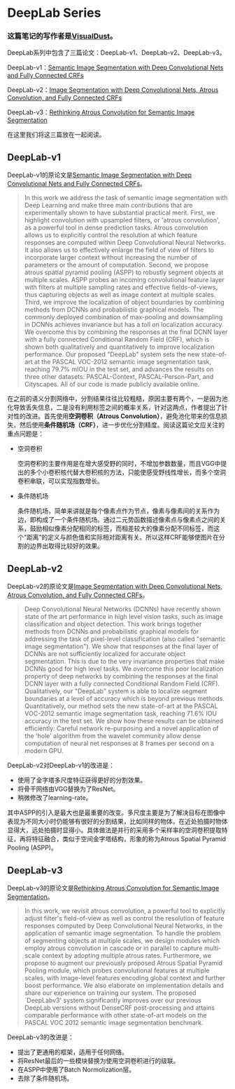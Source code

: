 # DeepLab Series

### 这篇笔记的写作者是[VisualDust](https://github.com/visualDust)。

DeepLab系列中包含了三篇论文：DeepLab-v1、DeepLab-v2、DeepLab-v3。

DeepLab-v1：[Semantic Image Segmentation with Deep Convolutional Nets and Fully Connected CRFs](https://arxiv.org/abs/1412.7062)

DeepLab-v2：[Image Segmentation with Deep Convolutional Nets, Atrous Convolution, and Fully Connected CRFs](https://arxiv.org/abs/1606.00915)

DeepLab-v3：[Rethinking Atrous Convolution for Semantic Image Segmentation](https://arxiv.org/pdf/1706.05587.pdf)

在这里我们将这三篇放在一起阅读。

## DeepLab-v1

DeepLab-v1的原论文是[Semantic Image Segmentation with Deep Convolutional Nets and Fully Connected CRFs](https://arxiv.org/abs/1412.7062)。

> In this work we address the task of semantic image segmentation with Deep Learning and make three main contributions that are experimentally shown to have substantial practical merit. First, we highlight convolution with upsampled filters, or 'atrous convolution', as a powerful tool in dense prediction tasks. Atrous convolution allows us to explicitly control the resolution at which feature responses are computed within Deep Convolutional Neural Networks. It also allows us to effectively enlarge the field of view of filters to incorporate larger context without increasing the number of parameters or the amount of computation. Second, we propose atrous spatial pyramid pooling (ASPP) to robustly segment objects at multiple scales. ASPP probes an incoming convolutional feature layer with filters at multiple sampling rates and effective fields-of-views, thus capturing objects as well as image context at multiple scales. Third, we improve the localization of object boundaries by combining methods from DCNNs and probabilistic graphical models. The commonly deployed combination of max-pooling and downsampling in DCNNs achieves invariance but has a toll on localization accuracy. We overcome this by combining the responses at the final DCNN layer with a fully connected Conditional Random Field (CRF), which is shown both qualitatively and quantitatively to improve localization performance. Our proposed "DeepLab" system sets the new state-of-art at the PASCAL VOC-2012 semantic image segmentation task, reaching 79.7% mIOU in the test set, and advances the results on three other datasets: PASCAL-Context, PASCAL-Person-Part, and Cityscapes. All of our code is made publicly available online.

在之前的语义分割网络中，分割结果往往比较粗糙，原因主要有两个，一是因为池化导致丢失信息，二是没有利用标签之间的概率关系，针对这两点，作者提出了针对性的改进。首先使用**空洞卷积（Atrous Convolution）**，避免池化带来的信息损失，然后使用**条件随机场（CRF）**，进一步优化分割精度。阅读这篇论文应关注的重点问题是：

- 空洞卷积

  空洞卷积的主要作用是在增大感受野的同时，不增加参数数量，而且VGG中提出的多个小卷积核代替大卷积核的方法，只能使感受野线性增长，而多个空洞卷积串联，可以实现指数增长。

- 条件随机场

  条件随机场，简单来讲就是每个像素点作为节点，像素与像素间的关系作为边，即构成了一个条件随机场。通过二元势函数描述像素点与像素点之间的关系，鼓励相似像素分配相同的标签，而相差较大的像素分配不同标签，而这个“距离”的定义与颜色值和实际相对距离有关。所以这样CRF能够使图片在分割的边界出取得比较好的效果。

## DeepLab-v2

DeepLab-v2的原论文是[Image Segmentation with Deep Convolutional Nets, Atrous Convolution, and Fully Connected CRFs](https://arxiv.org/abs/1606.00915)。

> Deep Convolutional Neural Networks (DCNNs) have recently shown state of the art performance in high level vision tasks, such as image classification and object detection. This work brings together methods from DCNNs and probabilistic graphical models for addressing the task of pixel-level classification (also called "semantic image segmentation"). We show that responses at the final layer of DCNNs are not sufficiently localized for accurate object segmentation. This is due to the very invariance properties that make DCNNs good for high level tasks. We overcome this poor localization property of deep networks by combining the responses at the final DCNN layer with a fully connected Conditional Random Field (CRF). Qualitatively, our "DeepLab" system is able to localize segment boundaries at a level of accuracy which is beyond previous methods. Quantitatively, our method sets the new state-of-art at the PASCAL VOC-2012 semantic image segmentation task, reaching 71.6% IOU accuracy in the test set. We show how these results can be obtained efficiently: Careful network re-purposing and a novel application of the 'hole' algorithm from the wavelet community allow dense computation of neural net responses at 8 frames per second on a modern GPU.

DeepLab-v2对DeepLab-v1的改进是：

- 使用了金字塔多尺度特征获得更好的分割效果。
- 将骨干网络由VGG替换为了ResNet。
- 稍微修改了learning-rate。

其中ASPP的引入是最大也是最重要的改变。多尺度主要是为了解决目标在图像中表现为不同大小时仍能够有很好的分割结果，比如同样的物体，在近处拍摄时物体显得大，远处拍摄时显得小。具体做法是并行的采用多个采样率的空洞卷积提取特征，再将特征融合，类似于空间金字塔结构，形象的称为Atrous Spatial Pyramid Pooling (ASPP)。

## DeepLab-v3

DeepLab-v3的原论文是[Rethinking Atrous Convolution for Semantic Image Segmentation](https://arxiv.org/abs/1706.05587)。

> In this work, we revisit atrous convolution, a powerful tool to explicitly adjust filter's field-of-view as well as control the resolution of feature responses computed by Deep Convolutional Neural Networks, in the application of semantic image segmentation. To handle the problem of segmenting objects at multiple scales, we design modules which employ atrous convolution in cascade or in parallel to capture multi-scale context by adopting multiple atrous rates. Furthermore, we propose to augment our previously proposed Atrous Spatial Pyramid Pooling module, which probes convolutional features at multiple scales, with image-level features encoding global context and further boost performance. We also elaborate on implementation details and share our experience on training our system. The proposed `DeepLabv3' system significantly improves over our previous DeepLab versions without DenseCRF post-processing and attains comparable performance with other state-of-art models on the PASCAL VOC 2012 semantic image segmentation benchmark.

DeepLab-v3的改进是：

- 提出了更通用的框架，适用于任何网络。
- 将ResNet最后的一些模块替换为使用空洞卷积进行的级联。
- 在ASPP中使用了Batch Normolization层。
- 去除了条件随机场。